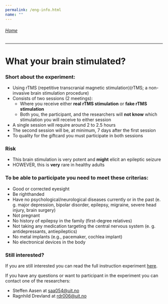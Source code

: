```yaml
---
permalink: /eng-info.html
name: ""
---
```

###### [Home](https://uitpsypro.github.io/1/)
---

# What your brain stimulated?

### Short about the experiment: 
* Using rTMS (repetitive transcranial magnetic stimulation)(rTMS; a non-invasive brain stimulation procedure)
* Consists of two sessions (2 meetings):
  * Where you receive either **real rTMS stimulation** or **fake rTMS stimulation**
  * Both you, the participant, and the researchers will **not know** which stimulation you will receive to either session 
* A single session will require around 2 to 2.5 hours
* The second session will be, at minimum, 7 days after the first session
* To quality for the giftcard you must participate in both sessions


### Risk 
* This brain stimulation is very potent and **might** elicit an epileptic seizure
* HOWEVER, this is **very** rare in healthy adults


### To be able to participate you need to meet these criterias: 
* Good or corrected eyesight
* Be righthanded
* Have no psychological/neurological diseases currently or in the past (e. g. major depression, bipolar disorder, epilepsy, migraine, severe head injury, brain surgery)
* Not pregnant
* No history of epilepsy in the family (first-degree relatives)
* Not taking any medication targeting the central nervous system (e. g. antidepressants, antiepileptics)
* No metal implants (e.g., pacemaker, cochlea implant)
* No electronical devices in the body





### Still interested?
If you are still interested you can read the full instruction experiment [here](/documents/00-infoSheet_english.pdf).

If you have any questions or want to participant in the experiment you can contact one of the researchers:

* Steffen Aasen at [saa054@uit.no](mailto:saa054@uit.no) 
* Ragnhild Drevland at [rdr006@uit.no](mailto:rdr006@uit.no)





